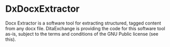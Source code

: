 # DxDocxExtractor
Docx Extractor is a software tool for extracting structured, tagged content from any docx file.
DitaExchange is providing the code for this software tool as-is, subject to the terms and conditions of the GNU Public license (see this).
